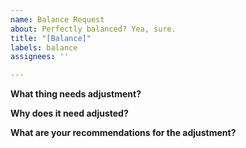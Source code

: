 ```yaml
---
name: Balance Request
about: Perfectly balanced? Yea, sure.
title: "[Balance]"
labels: balance
assignees: ''

---
```


**What thing needs adjustment?**


**Why does it need adjusted?**


**What are your recommendations for the adjustment?**
